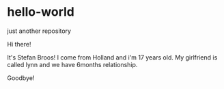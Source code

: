 # hello-world
just another repository

Hi there!

It's Stefan Broos! I come from Holland and i'm 17 years old.
My girlfriend is called lynn and we have 6months relationship.

Goodbye!
